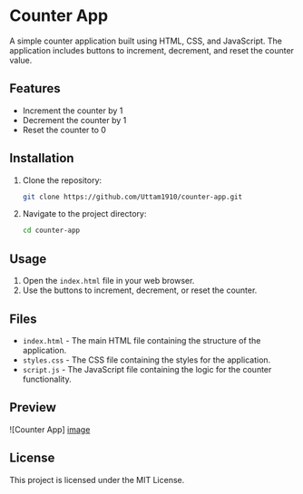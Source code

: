 # Counter App

A simple counter application built using HTML, CSS, and JavaScript. The application includes buttons to increment, decrement, and reset the counter value.

## Features

- Increment the counter by 1
- Decrement the counter by 1
- Reset the counter to 0

## Installation

1. Clone the repository:
    ```bash
    git clone https://github.com/Uttam1910/counter-app.git
    ```
2. Navigate to the project directory:
    ```bash
    cd counter-app
    ```

## Usage

1. Open the `index.html` file in your web browser.
2. Use the buttons to increment, decrement, or reset the counter.

## Files

- `index.html` - The main HTML file containing the structure of the application.
- `styles.css` - The CSS file containing the styles for the application.
- `script.js` - The JavaScript file containing the logic for the counter functionality.

## Preview
![Counter App] [image](https://github.com/Uttam1910/counter-app/assets/126397580/ffbee318-2ed9-4eb5-a9ab-1e9846cdba5e)


## License

This project is licensed under the MIT License.

